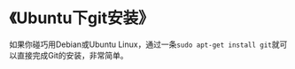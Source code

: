 《Ubuntu下git安装》
==========

如果你碰巧用Debian或Ubuntu Linux，通过一条`sudo apt-get install git`就可以直接完成Git的安装，非常简单。
